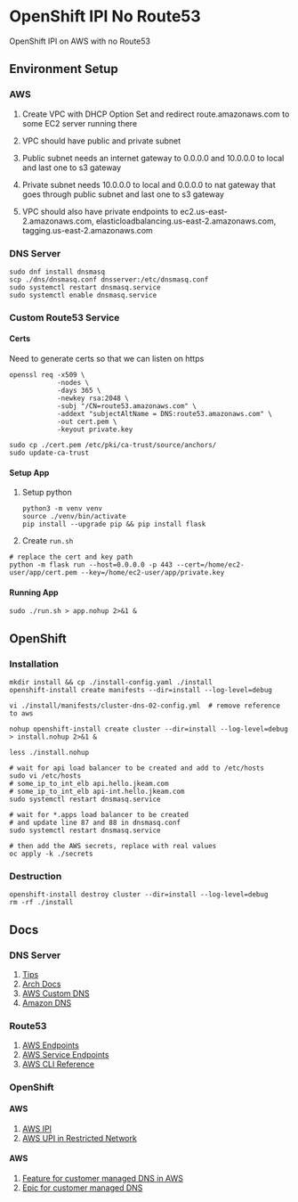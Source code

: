 # OpenShift IPI No Route53

OpenShift IPI on AWS with no Route53

## Environment Setup

### AWS

1. Create VPC with DHCP Option Set and redirect route.amazonaws.com to some EC2 server running there

2. VPC should have public and private subnet

3. Public subnet needs an internet gateway to 0.0.0.0 and 10.0.0.0 to local and last one to s3 gateway

4. Private subnet needs 10.0.0.0 to local and 0.0.0.0 to nat gateway that goes through public subnet and last one to s3 gateway

5. VPC should also have private endpoints to ec2.us-east-2.amazonaws.com, elasticloadbalancing.us-east-2.amazonaws.com, tagging.us-east-2.amazonaws.com

### DNS Server

```shell
sudo dnf install dnsmasq
scp ./dns/dnsmasq.conf dnsserver:/etc/dnsmasq.conf 
sudo systemctl restart dnsmasq.service
sudo systemctl enable dnsmasq.service
```

### Custom Route53 Service

#### Certs

Need to generate certs so that we can listen on https

```shell
openssl req -x509 \
            -nodes \
            -days 365 \
            -newkey rsa:2048 \
            -subj "/CN=route53.amazonaws.com" \
            -addext "subjectAltName = DNS:route53.amazonaws.com" \
            -out cert.pem \
            -keyout private.key

sudo cp ./cert.pem /etc/pki/ca-trust/source/anchors/
sudo update-ca-trust
```

#### Setup App

1. Setup python

    ```shell
    python3 -m venv venv
    source ./venv/bin/activate
    pip install --upgrade pip && pip install flask
    ```

2. Create `run.sh`

  ```shell
  # replace the cert and key path
  python -m flask run --host=0.0.0.0 -p 443 --cert=/home/ec2-user/app/cert.pem --key=/home/ec2-user/app/private.key
  ```

#### Running App

```shell
sudo ./run.sh > app.nohup 2>&1 &
```

## OpenShift

### Installation

```shell
mkdir install && cp ./install-config.yaml ./install
openshift-install create manifests --dir=install --log-level=debug

vi ./install/manifests/cluster-dns-02-config.yml  # remove reference to aws

nohup openshift-install create cluster --dir=install --log-level=debug > install.nohup 2>&1 &

less ./install.nohup

# wait for api load balancer to be created and add to /etc/hosts
sudo vi /etc/hosts
# some_ip_to_int_elb api.hello.jkeam.com
# some_ip_to_int_elb api-int.hello.jkeam.com
sudo systemctl restart dnsmasq.service

# wait for *.apps load balancer to be created
# and update line 87 and 88 in dnsmasq.conf
sudo systemctl restart dnsmasq.service

# then add the AWS secrets, replace with real values
oc apply -k ./secrets
```

### Destruction

```shell
openshift-install destroy cluster --dir=install --log-level=debug
rm -rf ./install
```

## Docs

### DNS Server

1. [Tips](https://www.linux.com/topic/networking/advanced-dnsmasq-tips-and-tricks/)
2. [Arch Docs](https://wiki.archlinux.org/title/Dnsmasq#DNS_server)
3. [AWS Custom DNS](https://repost.aws/knowledge-center/dns-resolution-failures-ec2-linux)
4. [Amazon DNS](https://docs.aws.amazon.com/vpc/latest/userguide/AmazonDNS-concepts.html#vpc-private-hosted-zones)

### Route53

1. [AWS Endpoints](https://docs.aws.amazon.com/general/latest/gr/r53.html)
2. [AWS Service Endpoints](https://docs.aws.amazon.com/general/latest/gr/rande.html#regional-endpoints)
3. [AWS CLI Reference](https://docs.aws.amazon.com/cli/latest/reference/route53/)

### OpenShift

#### AWS

1. [AWS IPI](https://docs.openshift.com/container-platform/4.16/installing/installing_aws/ipi/ipi-aws-preparing-to-install.html)
2. [AWS UPI in Restricted Network](https://docs.openshift.com/container-platform/4.16/installing/installing_aws/upi/installing-restricted-networks-aws.html)

#### AWS

1. [Feature for customer managed DNS in AWS](https://issues.redhat.com/browse/OCPSTRAT-992)
2. [Epic for customer managed DNS](https://issues.redhat.com/browse/CORS-1874)
